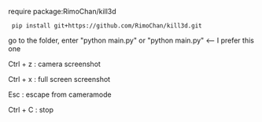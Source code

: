 require package:RimoChan/kill3d

     pip install git+https://github.com/RimoChan/kill3d.git
  go to the folder, enter "python main.py" or "python main.py" <-- I prefer this one
  
  Ctrl + z : camera screenshot
  
  Ctrl + x : full screen screenshot
  
  Esc : escape from cameramode
  
  Ctrl + C : stop
